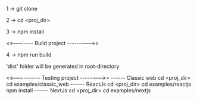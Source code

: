 
1 -> git clone <repo>

2 -> cd <proj_dir>

3 -> npm install
    
<<-------   Build project  --------->>

4 -> npm run build

'dist' folder will be generated in root-directory 

<<---------- Testing project -------->>
    ------ Classic web
           cd <proj_dir>
           cd examples/classic_web
    ------ ReactJs
           cd <proj_dir>
           cd examples/reactjs
           npm install
    ------ NextJs
           cd <proj_dir>
           cd examples/nextjs

        